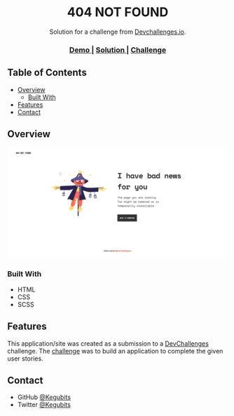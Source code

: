 <h1 align="center">404 NOT FOUND</h1>

<div align="center">
   Solution for a challenge from  <a href="http://devchallenges.io" target="_blank">Devchallenges.io</a>.
</div>

<div align="center">
  <h3>
    <a href="https://kegubits.github.io/404-not-found/">
      Demo
    </a>
    <span> | </span>
    <a href="https://devchallenges.io/solutions/quOJXVbZ9yF7a62jHmnC">
      Solution
    </a>
    <span> | </span>
    <a href="https://devchallenges.io/challenges/wBunSb7FPrIepJZAg0sY">
      Challenge
    </a>
  </h3>
</div>

## Table of Contents

- [Overview](#overview)
  - [Built With](#built-with)
- [Features](#features)
- [Contact](#contact)

  

## Overview

<img src="assets/screenshot/screenshot.png?raw=true" alt="Screenshot">


### Built With

- HTML
- CSS
- SCSS

## Features

This application/site was created as a submission to a [DevChallenges](https://devchallenges.io/challenges) challenge. The [challenge](https://devchallenges.io/challenges/wBunSb7FPrIepJZAg0sY) was to build an application to complete the given user stories.

## Contact

- GitHub [@Kegubits](https://github.com/Kegubits)
- Twitter [@Kegubits](https://twitter.com/Kegubits)
